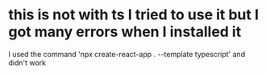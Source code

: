 # this is not with ts I tried to use it but I got many errors when I installed it 
I used the command 'npx create-react-app . --template typescript' 
and didn't work 
